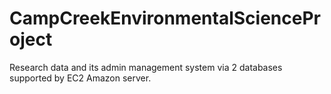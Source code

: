 # CampCreekEnvironmentalScienceProject
Research data and its admin management system via 2 databases supported by EC2 Amazon server.
